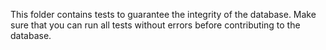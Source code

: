 This folder contains tests to guarantee the integrity of the database. Make sure that you can run all tests without errors before contributing to the database.
